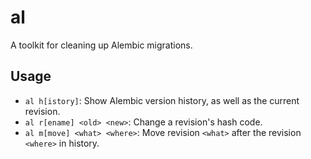 # al

A toolkit for cleaning up Alembic migrations.

## Usage

* `al h[istory]`: Show Alembic version history, as well as the current revision.
* `al r[ename] <old> <new>`: Change a revision's hash code.
* `al m[move] <what> <where>`: Move revision `<what>` after the revision `<where>`
  in history.
